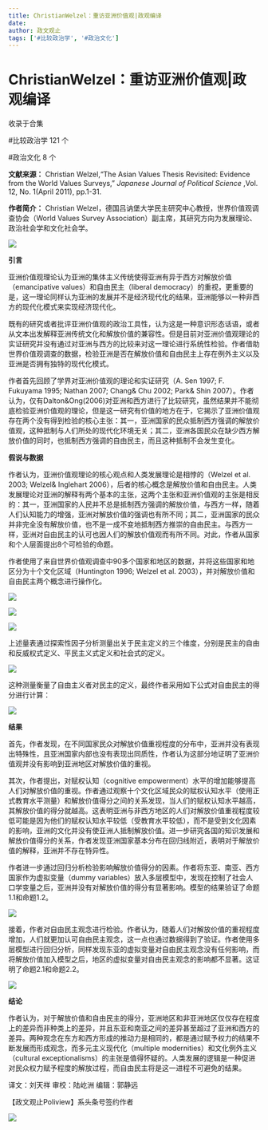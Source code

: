 ```yaml
---
title: ChristianWelzel：重访亚洲价值观|政观编译
date: 
author: 政文观止
tags: ['#比较政治学', '#政治文化']
---
```

# ChristianWelzel：重访亚洲价值观|政观编译


收录于合集

#比较政治学 121 个

#政治文化 8 个

**文献来源：** Christian Welzel,“The Asian Values Thesis Revisited: Evidence from
the World Values Surveys,” _Japanese Journal of Political Science_ ,Vol. 12,
No. 1(April 2011), pp.1-31.

 **作者简介：** Christian Welzel，德国吕讷堡大学民主研究中心教授，世界价值观调查协会（World Values Survey
Association）副主席，其研究方向为发展理论、政治社会学和文化社会学。

![](/images/344/2.jpeg)  
  
  

  

  

 **引言**

  

亚洲价值观理论认为亚洲的集体主义传统使得亚洲有异于西方对解放价值（emancipative values）和自由民主（liberal
democracy）的重视，更重要的是，这一理论同样认为亚洲的发展并不是经济现代化的结果，亚洲能够以一种非西方的现代化模式来实现经济现代化。

  

既有的研究或者批评亚洲价值观的政治工具性，认为这是一种意识形态话语，或者从文本出发解释亚洲传统文化和解放价值的兼容性。但是目前对亚洲价值观理论的实证研究并没有通过对亚洲与西方的比较来对这一理论进行系统性检验。作者借助世界价值观调查的数据，检验亚洲是否在解放价值和自由民主上存在例外主义以及亚洲是否拥有独特的现代化模式。

  

作者首先回顾了学界对亚洲价值观的理论和实证研究（A. Sen 1997; F. Fukuyama 1995; Nathan 2007; Chang& Chu
2002; Park& Shin
2007）。作者认为，仅有Dalton&Ong(2006)对亚洲和西方进行了比较研究，虽然结果并不能彻底检验亚洲价值观的理论，但是这一研究有价值的地方在于，它揭示了亚洲价值观存在两个没有得到检验的核心主张：其一，亚洲国家的民众抵制西方强调的解放价值观，这种抵制与人们所处的现代化环境无关；其二，亚洲各国民众在缺少西方解放价值的同时，也抵制西方强调的自由民主，而且这种抵制不会发生变化。

  

  

 **假说与数据**

  

作者认为，亚洲价值观理论的核心观点和人类发展理论是相悖的（Welzel et al. 2003; Welzel& Inglehart
2006），后者的核心概念是解放价值和自由民主。人类发展理论对亚洲的解释有两个基本的主张，这两个主张和亚洲价值观的主张是相反的：其一，亚洲国家的人民并不总是抵制西方强调的解放价值，与西方一样，随着人们认知能力的增强，亚洲对解放价值的强调也有所不同；其二，亚洲国家的民众并非完全没有解放价值，也不是一成不变地抵制西方推崇的自由民主。与西方一样，亚洲对自由民主的认可也因人们的解放价值观而有所不同。对此，作者从国家和个人层面提出8个可检验的命题。  

  

作者使用了来自世界价值观调查中90多个国家和地区的数据，并将这些国家和地区分为十个文化区域（Huntington 1996; Welzel et al.
2003），并对解放价值和自由民主两个概念进行操作化。

![](/images/344/3.png)

  

![](/images/344/4.png)

  

![](/images/344/5.png)

  

上述量表通过探索性因子分析测量出关于民主定义的三个维度，分别是民主的自由和反威权式定义、平民主义式定义和社会式的定义。  

![](/images/344/6.png)

这种测量衡量了自由主义者对民主的定义，最终作者采用如下公式对自由民主的得分进行计算：

![](/images/344/7.png)  
  

 **结果**

  

首先，作者发现，在不同国家民众对解放价值重视程度的分布中，亚洲并没有表现出特殊性，且亚洲国家内部也没有表现出同质性，作者认为这部分地证明了亚洲价值观并没有影响到亚洲地区对解放价值的重视。

  

其次，作者提出，对赋权认知（cognitive
empowerment）水平的增加能够提高人们对解放价值的重视。作者通过观察十个文化区域民众的赋权认知水平（使用正式教育水平测量）和解放价值得分之间的关系发现，当人们的赋权认知水平越高，其解放价值的得分就越高。这表明亚洲与非西方地区的人们对解放价值重视程度较低可能是因为他们的赋权认知水平较低（受教育水平较低），而不是受到文化因素的影响，亚洲的文化并没有使亚洲人抵制解放价值。进一步研究各国的知识发展和解放价值得分的关系，作者发现亚洲国家基本分布在回归线附近，表明对于解放价值的解释，亚洲并不存在特异性。

作者进一步通过回归分析检验影响解放价值得分的因素。作者将东亚、南亚、西方国家作为虚拟变量（dummy
variables）放入多层模型中，发现在控制了社会人口学变量之后，亚洲并没有对解放价值的得分有显著影响。模型的结果验证了命题1.1和命题1.2。

![](/images/344/8.png)

接着，作者对自由民主观念进行检验。作者认为，随着人们对解放价值的重视程度增加，人们就更加认可自由民主观念，这一点也通过数据得到了验证。作者使用多层模型进行回归分析，同样发现东亚的虚拟变量对自由民主观念没有任何影响，而将解放价值加入模型之后，地区的虚拟变量对自由民主观念的影响都不显著。这证明了命题2.1和命题2.2。

![](/images/344/9.png)

  

  

 **结论**

  

作者认为，对于解放价值和自由民主的得分，亚洲地区和非亚洲地区仅仅存在程度上的差异而非种类上的差异，并且东亚和南亚之间的差异甚至超过了亚洲和西方的差异。两种观念在东方和西方形成的推动力是相同的，都是通过赋予权力的结果不断发展而形成观念，而多元主义现代化（multiple
modernities）和文化例外主义（cultural
exceptionalisms）的主张是值得怀疑的。人类发展的逻辑是一种促进对民众权力赋予程度的解放过程，而自由民主将是这一进程不可避免的结果。

  

译文：刘天祥 审校：陆屹洲 编辑：郭静远

【政文观止Poliview】系头条号签约作者

  

![](/images/344/10.jpeg)

